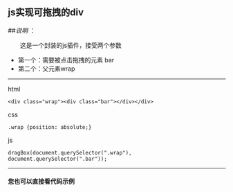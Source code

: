 ## js实现可拖拽的div ##


##_说明_ ：

&emsp;&emsp;这是一个封装的js插件，接受两个参数

* 第一个：需要被点击拖拽的元素 bar
* 第二个：父元素wrap 


---
html

`<div class="wrap"><div class="bar"></div></div>`




css

`.wrap {position: absolute;}`



js

`dragBox(document.querySelector(".wrap"), document.querySelector(".bar"));`




***
#### 您也可以直接看代码示例 ###